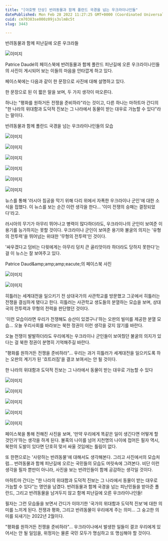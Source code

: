 ```yaml
---
title: "[야호펫 단상] 반려동물과 함께 폴란드 국경을 넘는 우크라이나인들"
datePublished: Mon Feb 28 2022 11:27:25 GMT+0000 (Coordinated Universal Time)
cuid: cm70383se000z09js3slm8c5t
slug: 3443

---
```



반려동물과 함께 피난길에 오른 우크라들

![이미지](https://cdn.hashnode.com/res/hashnode/image/upload/v1739254479352/28f27cd8-81cf-40fd-80c6-ca363bb9a91b.jpeg)

Patrice Daudé의 페이스북에 반려동물과 함께 폴란드 피난길에 오른 우크라이나인들의 사진이 게시되어 보는 이들의 마음을 안타깝게 하고 있다.

페이스북에는 다음과 같이 한 문장으로 사진에 대해 설명하고 있다.

한 문장으로 된 이 짧은 말을 보며, 두 가지 생각이 떠오른다.

하나는 "평화를 원하거든 전쟁을 준비하라"라는 것이고, 다른 하나는 마하트마 간디의 "한 나라의 위대함과 도덕적 진보는 그 나라에서 동물이 받는 대우로 가늠할 수 있다"라는 말이다.

반려동물과 함께 폴란드 국경을 넘는 우크라이나인들의 모습

![이미지](https://cdn.hashnode.com/res/hashnode/image/upload/v1739254481227/277c7bc0-2f22-479c-8fda-5dd4a00311c6.jpeg)

![이미지](https://cdn.hashnode.com/res/hashnode/image/upload/v1739254482561/c5182477-6dbe-4577-ad97-29aaa3ec92d3.jpeg)

![이미지](https://cdn.hashnode.com/res/hashnode/image/upload/v1739254484337/35707281-e311-4754-a1a0-567fad1a674b.jpeg)

![이미지](https://cdn.hashnode.com/res/hashnode/image/upload/v1739254486188/6ec5783a-f1be-498e-a6b4-16f6f0cd6523.jpeg)

![이미지](https://cdn.hashnode.com/res/hashnode/image/upload/v1739254487765/df44de70-3e3d-43c9-9d31-f4c4542c2a62.jpeg)

![이미지](https://cdn.hashnode.com/res/hashnode/image/upload/v1739254489431/8a8a8bb7-4a79-4856-8d02-ee42273b91c6.jpeg)

뉴스를 통해 '러시아 침공을 막기 위해 다리 위에서 자폭한 우크라이나 군인'에 대한 소식을 접했다. 이 뉴스를 보는 순간 이런 생각을 한다... '이미 전쟁의 승패는 결정되었다'라고.

러시아의 무기가 아무리 뛰어나고 병력이 많다하더라도, 우크라이나의 군인이 보여준 이 용기를 능가하지는 못할 것이다. 우크라이나 군인이 보여준 용기와 불굴의 의지는 '유형의 전투력'을 뛰어넘는 위대한 '무형의 전투력'인 것이다.

'싸우겠다고 덤비는 다윗에게는 아무리 덩치 큰 골리앗이라 하더라도 당하지 못한다'는 걸 이 뉴스는 잘 보여주고 있다.

Patrice Daud&amp;amp;amp;amp;eacute;의 페이스북 사진

![이미지](https://cdn.hashnode.com/res/hashnode/image/upload/v1739254491225/ab5b3ebb-cc19-4eb6-81b7-679cd6b0e7e5.jpeg)

![이미지](https://cdn.hashnode.com/res/hashnode/image/upload/v1739254493424/f0cdeb4c-f105-4a0e-8fdc-80fba2cb667f.jpeg)

히틀러는 세계대전을 일으키기 전 상대국가의 사관학교를 방문했고 그곳에서 히틀러는 전쟁을 결심하게 됐다고 한다. 히틀러는 사관학교 생도들의 분열하는 모습을 보며, 상대국의 전투력과 무형의 전력을 판단했던 것이다.

'이런 모습이라면 우리가 전쟁해도 승산이 있겠구나'하는 오판의 빌미를 제공한 분열 모습... 오늘 우리사회를 바라보는 북한 정권이 이런 생각을 갖지 않기를 바란다.

오늘 전쟁이 발발하더라도 우리에게는 우크라이나 군인들이 보여줬던 불굴의 의지가 있다는 걸 북한 정권이 분명히 기억해주길 바란다.

"평화를 원하거든 전쟁을 준비하라"... 우리는 과거 히틀러가 세계대전을 일으키도록 하는 오판의 계기가 된 '흐트러짐'을 결코 보여서는 안 될 것이다.

한 나라의 위대함과 도덕적 진보는 그 나라에서 동물이 받는 대우로 가늠할 수 있다

![이미지](https://cdn.hashnode.com/res/hashnode/image/upload/v1739254495137/2db53dcc-0759-4f64-b37d-0d1dd776b1a7.jpeg)

![이미지](https://cdn.hashnode.com/res/hashnode/image/upload/v1739254496820/6a92ef58-d488-4a7f-a824-ecc9cb687d48.jpeg)

![이미지](https://cdn.hashnode.com/res/hashnode/image/upload/v1739254498774/40cb9691-0632-441a-a974-791ae9cf8710.jpeg)

![이미지](https://cdn.hashnode.com/res/hashnode/image/upload/v1739254500517/27b9f90f-5795-46e4-9597-e977aca1c616.jpeg)

![이미지](https://cdn.hashnode.com/res/hashnode/image/upload/v1739254502053/975e7587-0ca9-4ee5-8f83-f6271b417517.jpeg)

페이스북을 통해 전해진 사진을 보며, '만약 우리에게 똑같은 일이 생긴다면 어떻게 할 것인가'하는 생각을 하게 된다. 불혹의 나이를 넘어 지천명의 나이에 접어든 필자 역시, 북한의 도발이 있다면 단호히 맞서 싸울 것임에는 틀림이 없다.

또 한편으로는 '사랑하는 반려동물'에 대해서도 생각해본다. 그리고 사진에서의 모습처럼... 반려동물과 함께 피난길에 오르는 국민들의 모습도 머릿속에 그려본다. 비단 이런 생각을 필자 뿐만이 아니라, 사진을 보는 반려인들이 함께 공감하는 생각일 것이다.

마하트마 간디는 "한 나라의 위대함과 도덕적 진보는 그 나라에서 동물이 받는 대우로 가늠할 수 있다"는 명언을 남겼다. 반려동물과 함께 국경을 넘는 피난민들을 받아준 폴란드, 그리고 반려동물을 남겨두지 않고 함께 피난길에 오른 우크라이나인들!

필자는 그런 모습들을 보면서 간디가 이야기한 '국가의 위대함과 도덕적 진보'에 대한 의미를 느끼게 된다. 전쟁과 평화, 그리고 반려동물이 우리에게 주는 의미... 그 숭고한 의미를 되새기는 2022년 2월이다.

"평화를 원하거든 전쟁을 준비하라"... 우크라이나에서 발생한 일들이 결코 우리에게 있어서는 안 될 일임을, 위정자는 물론 국민 모두가 명심하고 또 명심해야 할 것이다.